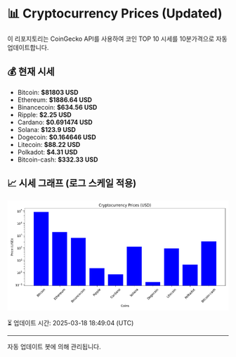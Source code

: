 
# 📊 Cryptocurrency Prices (Updated)

이 리포지토리는 CoinGecko API를 사용하여 코인 TOP 10 시세를 10분가격으로 자동 업데이트합니다.

## 💰 현재 시세
- Bitcoin: **$81803 USD**
- Ethereum: **$1886.64 USD**
- Binancecoin: **$634.56 USD**
- Ripple: **$2.25 USD**
- Cardano: **$0.691474 USD**
- Solana: **$123.9 USD**
- Dogecoin: **$0.164646 USD**
- Litecoin: **$88.22 USD**
- Polkadot: **$4.31 USD**
- Bitcoin-cash: **$332.33 USD**

## 📈 시세 그래프 (로그 스케일 적용)
![Crypto Prices](crypto_prices.png)

⏳ 업데이트 시간: 2025-03-18 18:49:04 (UTC)

---
자동 업데이트 봇에 의해 관리됩니다.
